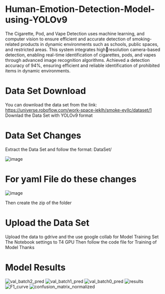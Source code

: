 # Human-Emotion-Detection-Model-using-YOLOv9
The Cigarette, Pod, and Vape Detection uses machine learning, and computer vision to ensure efficient and accurate detection of 
smoking-related products in dynamic environments such as schools, public spaces, and restricted areas. This system integrates highresolution camera-based detection, enabling real-time identification of cigarettes, pods, and vapes through advanced image recognition algorithms. Achieved a detection accuracy of 94%, ensuring efficient and reliable identification of prohibited items in dynamic environments.

# Data Set Download
You can download the data set from the link:
https://universe.roboflow.com/work-space-ieklh/smoke-eyllc/dataset/1
Downlad the Data Set with YOLOv9 format

# Data Set Changes
Extract the Data Set and follow the format:
DataSet/


![image](https://github.com/user-attachments/assets/2ed6eb30-c685-4588-b6e0-71de7855d8d3)


# For yaml File do these changes

![image](https://github.com/user-attachments/assets/9344089f-ebae-48c6-906b-bd54b980dfeb)



       
Then create the zip of the folder

# Upload the Data Set
Upload the data to gdrive and the use google collab for Model Training
Set The Notebook settings to T4 GPU
Then follow the code file for Training of Model
Thanks

# Model Results
![val_batch2_pred](https://github.com/user-attachments/assets/324c854e-7fd5-4c72-836c-9ff8f4db26b8)
![val_batch1_pred](https://github.com/user-attachments/assets/ec638318-c4b1-41ea-8eed-ea0f90af7180)
![val_batch0_pred](https://github.com/user-attachments/assets/c34fd47c-ecf2-407f-b187-44929cbd39d6)
![results](https://github.com/user-attachments/assets/00f6949f-8d00-45eb-8cc2-c0a118669ae8)
![F1_curve](https://github.com/user-attachments/assets/d2f7b24c-cd0e-4878-96f8-a6d0168fe949)
![confusion_matrix_normalized](https://github.com/user-attachments/assets/ba24efad-fb2a-46cc-b379-f756c190e4a7)



